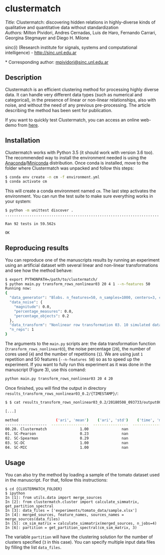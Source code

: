 # clustermatch
_Title:_ Clustermatch: discovering hidden relations in highly-diverse kinds of qualitative and quantitative data without standardization  
_Authors:_ Milton Pividori, Andres Cernadas, Luis de Haro, Fernando Carrari, Georgina Stegmayer and Diego H. Milone

sinc(i) (Research institute for signals, systems and computational intelligence) - http://sinc.unl.edu.ar

\* Corresponding author: mpividori@sinc.unl.edu.ar

## Description

Clustermatch is an efficient clustering method for processing highly diverse data. It can handle
very different data types (such as numerical and categorical), in the presence of linear or
non-linear relationships, also with noise, and without the need of any previous pre-processing.
The article describing the method has been sent for publication.

If you want to quickly test Clustermatch, you can access an online web-demo from
[here](http://sinc.unl.edu.ar/web-demo/clustermatch/).


## Installation

Clustermatch works with Python 3.5 (it should work with version 3.6 too).
The recommended way to install the environment needed is using the [Anaconda](https://anaconda.org/)/[Miniconda](https://conda.io/miniconda.html) distribution.
Once conda is installed, move to the folder where Clustermatch was unpacked and follow this steps:

```bash
$ conda env create -n cm -f environment.yml
$ conda activate cm
```

This will create a conda environment named `cm`. The last step activates the environment.
You can run the test suite to make sure everything works in your system:

```bash
$ python -m unittest discover .
......................................................................

Ran 92 tests in 59.562s

OK
```


## Reproducing results

You can reproduce one of the manuscripts results by running an experiment using an artificial
dataset with several linear and non-linear transformations and see how the method
behave:

```bash
$ export PYTHONPATH=/path/to/clustermatch/
$ python main.py transform_rows_nonlinear03 20 4 1 --n-features 50
Running now:
{
  "data_generator": "Blobs. n_features=50, n_samples=1000, centers=3, cluster_std=0.10, center_box=(-1.0, 1.0)",
  "data_noise": {
    "magnitude": 0.0,
    "percentage_measures": 0.0,
    "percentage_objects": 0.2
  },
  "data_transform": "Nonlinear row transformation 03. 10 simulated data sources; Functions: x^4, log, exp2, 100, log1p, x^5, 10000, log10, 0.0001, log2",
  "n_reps": 1
}
```

The arguments to the `main.py` scripts are: the data transformation function (`transform_rows_nonlinear03`), the noise percentage (`20`), the number of cores
used (`4`) and the number of repetitions (`1`). We are using just `1` repetition and 50 features (`--n-features 50`) so as to speed up the experiment.
If you want to fully run this experiment as it was done in the manuscript (Figure 3), use this comand:

```bash
python main.py transform_rows_nonlinear03 20 4 20
```

Once finished, you will find the output in directory `results_transform_rows_nonlinear03_0.2/{TIMESTAMP}/`:

```bash
$ $ cat results_transform_rows_nonlinear03_0.2/20180508_093733/output000.txt

[...]

method                 ('ari', 'mean')    ('ari', 'std')    ('time', 'mean')
-------------------  -----------------  ----------------  ------------------
00.20. Clustermatch               1.00               nan               26.50
01. SC-Pearson                    0.23               nan                0.38
02. SC-Spearman                   0.29               nan                0.89
03. SC-DC                         1.00               nan               40.90
04. SC-MIC                        1.00               nan               60.62
```

## Usage

You can also try the method by loading a sample of the tomato dataset used in the manuscript. For that,
follow this instructions:

```
$ cd {CLUSTERMATCH_FOLDER}
$ ipython
In [1]: from utils.data import merge_sources
In [2]: from clustermatch.cluster import calculate_simmatrix, get_partition_spectral
In [3]: data_files = ['experiments/tomato_data/sample.xlsx']
In [4]: merged_sources, feature_names, sources_names = merge_sources(data_files)
In [5]: cm_sim_matrix = calculate_simmatrix(merged_sources, n_jobs=4)
In [6]: partition = get_partition_spectral(cm_sim_matrix, 3)
```

The variable `partition` will have the clustering solution for the number of clusters specified (`3` in this case).
You can specify multiple input data files by filling the list `data_files`.